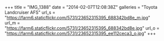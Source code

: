 +++
title = "IMG_1388"
date = "2014-02-07T12:08:38Z"
galleries = "Toyota Landcruiser AFS"
url_s = "https://farm6.staticflickr.com/5731/23652315395_688342bd8e_m.jpg"
url_m = "https://farm6.staticflickr.com/5731/23652315395_688342bd8e.jpg"
url_o = "https://farm6.staticflickr.com/5731/23652315395_ee112ceca3_o.jpg"
+++

